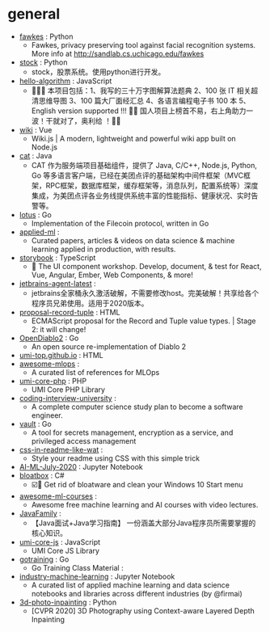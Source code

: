 # general
- [fawkes](https://github.com/Shawn-Shan/fawkes) : Python
  - Fawkes, privacy preserving tool against facial recognition systems. More info at http://sandlab.cs.uchicago.edu/fawkes
- [stock](https://github.com/pythonstock/stock) : Python
  - stock，股票系统。使用python进行开发。
- [hello-algorithm](https://github.com/geekxh/hello-algorithm) : JavaScript
  - 🙈🙉🙊 本项目包括：1、我写的三十万字图解算法题典 2、100 张 IT 相关超清思维导图 3、100 篇大厂面经汇总 4、各语言编程电子书 100 本 5、English version supported !!! 🚀🚀 国人项目上榜首不易，右上角助力一波！干就对了，奥利给 ！🚀🚀
- [wiki](https://github.com/Requarks/wiki) : Vue
  - Wiki.js | A modern, lightweight and powerful wiki app built on Node.js
- [cat](https://github.com/dianping/cat) : Java
  - CAT 作为服务端项目基础组件，提供了 Java, C/C++, Node.js, Python, Go 等多语言客户端，已经在美团点评的基础架构中间件框架（MVC框架，RPC框架，数据库框架，缓存框架等，消息队列，配置系统等）深度集成，为美团点评各业务线提供系统丰富的性能指标、健康状况、实时告警等。
- [lotus](https://github.com/filecoin-project/lotus) : Go
  - Implementation of the Filecoin protocol, written in Go
- [applied-ml](https://github.com/eugeneyan/applied-ml) : 
  - Curated papers, articles & videos on data science & machine learning applied in production, with results.
- [storybook](https://github.com/storybookjs/storybook) : TypeScript
  - 📓 The UI component workshop. Develop, document, & test for React, Vue, Angular, Ember, Web Components, & more!
- [jetbrains-agent-latest](https://github.com/czl0325/jetbrains-agent-latest) : 
  - jetbrains全家桶永久激活破解，不需要修改host。完美破解！共享给各个程序员兄弟使用。适用于2020版本。
- [proposal-record-tuple](https://github.com/tc39/proposal-record-tuple) : HTML
  - ECMAScript proposal for the Record and Tuple value types. | Stage 2: it will change!
- [OpenDiablo2](https://github.com/OpenDiablo2/OpenDiablo2) : Go
  - An open source re-implementation of Diablo 2
- [umi-top.github.io](https://github.com/umi-top/umi-top.github.io) : HTML
- [awesome-mlops](https://github.com/visenger/awesome-mlops) : 
  - A curated list of references for MLOps
- [umi-core-php](https://github.com/umi-top/umi-core-php) : PHP
  - UMI Core PHP Library
- [coding-interview-university](https://github.com/jwasham/coding-interview-university) : 
  - A complete computer science study plan to become a software engineer.
- [vault](https://github.com/hashicorp/vault) : Go
  - A tool for secrets management, encryption as a service, and privileged access management
- [css-in-readme-like-wat](https://github.com/sindresorhus/css-in-readme-like-wat) : 
  - Style your readme using CSS with this simple trick
- [AI-ML-July-2020](https://github.com/LetsUpgrade/AI-ML-July-2020) : Jupyter Notebook
- [bloatbox](https://github.com/builtbybel/bloatbox) : C#
  - ☑️🌠 Get rid of bloatware and clean your Windows 10 Start menu
- [awesome-ml-courses](https://github.com/luspr/awesome-ml-courses) : 
  - Awesome free machine learning and AI courses with video lectures.
- [JavaFamily](https://github.com/AobingJava/JavaFamily) : 
  - 【Java面试+Java学习指南】 一份涵盖大部分Java程序员所需要掌握的核心知识。
- [umi-core-js](https://github.com/umi-top/umi-core-js) : JavaScript
  - UMI Core JS Library
- [gotraining](https://github.com/ardanlabs/gotraining) : Go
  - Go Training Class Material :
- [industry-machine-learning](https://github.com/firmai/industry-machine-learning) : Jupyter Notebook
  - A curated list of applied machine learning and data science notebooks and libraries across different industries (by @firmai)
- [3d-photo-inpainting](https://github.com/vt-vl-lab/3d-photo-inpainting) : Python
  - [CVPR 2020] 3D Photography using Context-aware Layered Depth Inpainting
